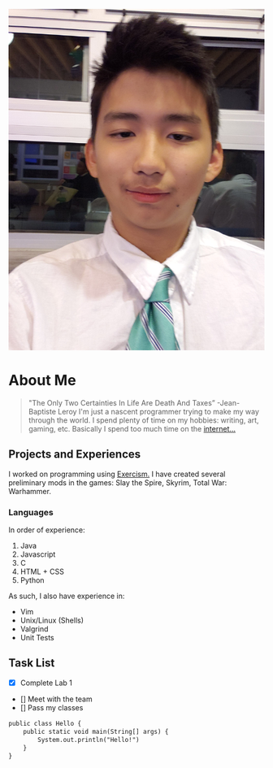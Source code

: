 ![Profile Image](Picture.jpg)
# About Me
> "The Only Two Certainties In Life Are Death And Taxes”
-Jean-Baptiste Leroy
I'm just a nascent programmer trying to make my way through the world.
I spend plenty of time on my hobbies: writing, art, gaming, etc.
Basically I spend too much time on the [internet...](secret.txt)
## Projects and Experiences
I worked on programming using [Exercism.](https://exercism.org/)
I have created several preliminary mods in the games: Slay the Spire, Skyrim, Total War: Warhammer.
### Languages
In order of experience:
1. Java
2. Javascript
3. C
4. HTML + CSS
5. Python

As such, I also have experience in:
- Vim
- Unix/Linux (Shells)
- Valgrind
- Unit Tests

## Task List
- [X] Complete Lab 1
- [] Meet with the team
- [] Pass my classes

```
public class Hello {
    public static void main(String[] args) {
        System.out.println("Hello!")
    }
}
```